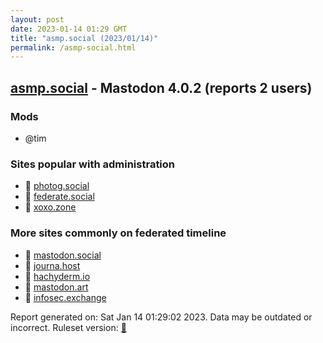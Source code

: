 ```yaml
---
layout: post
date: 2023-01-14 01:29 GMT
title: "asmp.social (2023/01/14)"
permalink: /asmp-social.html
---
```


## [asmp.social](https://asmp.social) - Mastodon 4.0.2 (reports 2 users)

### Mods
 * @tim

### Sites popular with administration

* 🐘 [photog.social](/photog-social.html)
* 🐘 [federate.social](/federate-social.html)
* 🐘 [xoxo.zone](/xoxo-zone.html)

### More sites commonly on federated timeline

* 🐘 [mastodon.social](/mastodon-social.html)
* 🐘 [journa.host](/journa-host.html)
* 🐘 [hachyderm.io](/hachyderm-io.html)
* 🐘 [mastodon.art](/mastodon-art.html)
* 🐘 [infosec.exchange](/infosec-exchange.html)

Report generated on: Sat Jan 14 01:29:02 2023. Data may be outdated or incorrect.
Ruleset version: [🧁](/version-cupcake)
